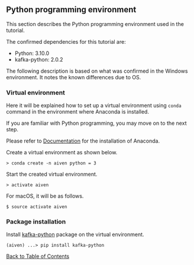 ## Python programming environment

This section describes the Python programming environment used in the tutorial.

The confirmed dependencies for this tutorial are:

 - Python: 3.10.0
 - kafka-python: 2.0.2


The following description is based on what was confirmed in the Windows environment.
It notes the known differences due to OS.


### Virtual environment

Here it will be explained how to set up a virtual environment using `conda` command in the environment where Anaconda is installed.

If you are familiar with Python programming, you may move on to the next step.

Please refer to [Documentation](https://docs.anaconda.com/anaconda/install/index.html) for the installation of Anaconda.

Create a virtual environment as shown below.

```
> conda create -n aiven python = 3
```

Start the created virtual environment.

```
> activate aiven
```

For macOS, it will be as follows.

```
$ source activate aiven
```

### Package installation

Install [kafka-python](https://kafka-python.readthedocs.io/) package on the virtual environment.

```
(aiven) ...> pip install kafka-python
```


[Back to Table of Contents](./contents_en.md)
